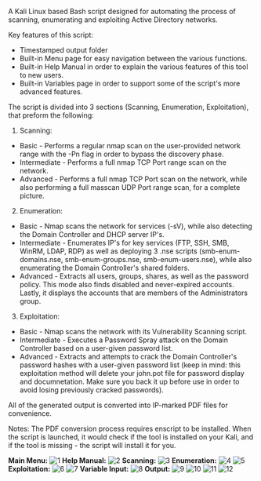 A Kali Linux based Bash script designed for automating the process of scanning, enumerating and exploiting Active Directory networks.

Key features of this script:
- Timestamped output folder
- Built-in Menu page for easy navigation between the various functions.
- Built-in Help Manual in order to explain the various features of this tool to new users.
- Built-in Variables page in order to support some of the script's more advanced features.

The script is divided into 3 sections (Scanning, Enumeration, Exploitation), that preform the following:

1. Scanning:
- Basic - Performs a regular nmap scan on the user-provided network range with the -Pn flag in order to bypass the discovery phase.
- Intermediate - Performs a full nmap TCP Port range scan on the network.
- Advanced - Performs a full nmap TCP Port scan on the network, while also performing a full masscan UDP Port range scan, for a complete picture.

2. Enumeration:
- Basic - Nmap scans the network for services (-sV), while also detecting the Domain Controller and DHCP server IP's.
- Intermediate - Enumerates IP's for key services (FTP, SSH, SMB, WinRM, LDAP, RDP) as well as deploying 3 .nse scripts (smb-enum-domains.nse, smb-enum-groups.nse, smb-enum-users.nse), while also enumerating the Domain Controller's shared folders.
- Advanced - Extracts all users, groups, shares, as well as the password policy. This mode also finds disabled and never-expired accounts. Lastly, it displays the accounts that are members of the Administrators group.

3. Exploitation:
- Basic - Nmap scans the network with its Vulnerability Scanning script.
- Intermediate - Executes a Password Spray attack on the Domain Controller based on a user-given password list.
- Advanced - Extracts and attempts to crack the Domain Controller's password hashes with a user-given password list (keep in mind: this exploitation method will delete your john.pot file for password display and documnetation. Make sure you back it up before use in order to avoid losing previously cracked passwords).

All of the generated output is converted into IP-marked PDF files for convenience.

Notes: The PDF conversion process requires enscript to be installed. When the script is launched, it would check if the tool is installed on your Kali, and if the tool is missing - the script will install it for you.

<b>Main Menu:</b>
![1](https://github.com/icon5730/AD_Enum/assets/166230648/6817bdf6-f365-46fc-b5c0-254fe134733c)
<b>Help Manual:</b>
![2](https://github.com/icon5730/AD_Enum/assets/166230648/d94acd2c-e3d7-450d-b81d-491bcf37c1ae)
<b>Scanning:</b>
![3](https://github.com/icon5730/AD_Enum/assets/166230648/cf6c6d66-6f2c-433c-a453-dd2b3c362bcc)
<b>Enumeration:</b>
![4](https://github.com/icon5730/AD_Enum/assets/166230648/b2d35416-c37e-4e12-a64a-f151b48d69f8)
![5](https://github.com/icon5730/AD_Enum/assets/166230648/524ac67e-ff48-4f07-9f6a-84f1960bb4bc)
<b>Exploitation:</b>
![6](https://github.com/icon5730/AD_Enum/assets/166230648/a24fa9a3-e919-4518-bd36-403a24fdf60c)
![7](https://github.com/icon5730/AD_Enum/assets/166230648/ceae2946-5070-4540-9ad2-169256035331)
<b>Variable Input:</b>
![8](https://github.com/icon5730/AD_Enum/assets/166230648/2c7b6de3-0059-4665-878a-401814265fd2)
<b>Output:</b>
![9](https://github.com/icon5730/AD_Enum/assets/166230648/19d8ea9b-f641-4125-aaad-d880793e17bd)
![10](https://github.com/icon5730/AD_Enum/assets/166230648/9546e68e-d29e-4902-a14a-588b42476fae)
![11](https://github.com/icon5730/AD_Enum/assets/166230648/47097b9b-9879-4da8-a47d-d1ad96b5e7f1)
![12](https://github.com/icon5730/AD_Enum/assets/166230648/103915b0-123f-4310-b515-607eab96ae53)




